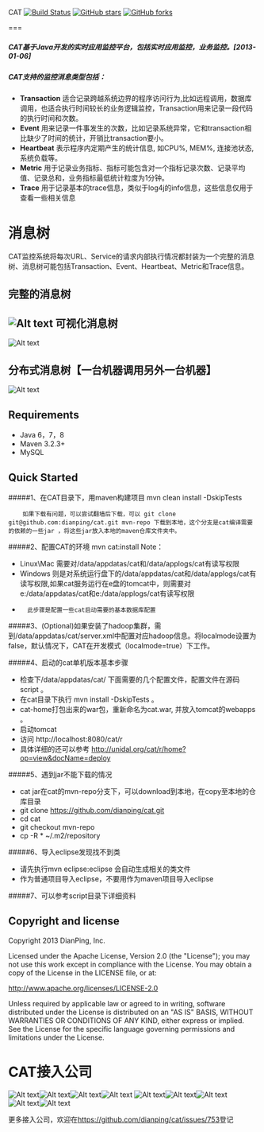 CAT
 [![Build Status](https://travis-ci.org/dianping/cat.png?branch=master)](https://travis-ci.org/dianping/cat)
 [![GitHub stars](https://img.shields.io/github/stars/dianping/cat.svg?style=social&label=Star&)](https://github.com/dianping/cat/stargazers)
 [![GitHub forks](https://img.shields.io/github/forks/dianping/cat.svg?style=social&label=Fork&)](https://github.com/dianping/cat/fork)

===
##### CAT基于Java开发的实时应用监控平台，包括实时应用监控，业务监控。[2013-01-06] 

##### CAT支持的监控消息类型包括：
+  **Transaction**	  适合记录跨越系统边界的程序访问行为,比如远程调用，数据库调用，也适合执行时间较长的业务逻辑监控，Transaction用来记录一段代码的执行时间和次数。
+  **Event**	   用来记录一件事发生的次数，比如记录系统异常，它和transaction相比缺少了时间的统计，开销比transaction要小。
+  **Heartbeat**	表示程序内定期产生的统计信息, 如CPU%, MEM%, 连接池状态, 系统负载等。
+  **Metric**	  用于记录业务指标、指标可能包含对一个指标记录次数、记录平均值、记录总和，业务指标最低统计粒度为1分钟。
+  **Trace**     用于记录基本的trace信息，类似于log4j的info信息，这些信息仅用于查看一些相关信息

消息树
===
CAT监控系统将每次URL、Service的请求内部执行情况都封装为一个完整的消息树、消息树可能包括Transaction、Event、Heartbeat、Metric和Trace信息。

完整的消息树
---------------------

![Alt text](https://raw.github.com/dianping/cat/master/cat-home/src/main/webapp/images/logviewAll01.png)
可视化消息树
---------------------

![Alt text](https://raw.github.com/dianping/cat/master/cat-home/src/main/webapp/images/logviewAll02.png)

分布式消息树【一台机器调用另外一台机器】
---------------------

![Alt text](https://raw.github.com/dianping/cat/master/cat-home/src/main/webapp/images/logviewAll03.png)


Requirements
---------------------
* Java 6，7，8
* Maven 3.2.3+
* MySQL

Quick Started
---------------------
#####1、在CAT目录下，用maven构建项目
        mvn clean install -DskipTests
        
        如果下载有问题，可以尝试翻墙后下载，可以 git clone git@github.com:dianping/cat.git mvn-repo 下载到本地，这个分支是cat编译需要的依赖的一些jar ，将这些jar放入本地的maven仓库文件夹中。
        
#####2、配置CAT的环境
	mvn cat:install
Note：
* Linux\Mac  需要对/data/appdatas/cat和/data/applogs/cat有读写权限
* Windows    则是对系统运行盘下的/data/appdatas/cat和/data/applogs/cat有读写权限,如果cat服务运行在e盘的tomcat中，则需要对e:/data/appdatas/cat和e:/data/applogs/cat有读写权限
* 
        此步骤是配置一些cat启动需要的基本数据库配置

#####3、(Optional)如果安装了hadoop集群，需到/data/appdatas/cat/server.xml中配置对应hadoop信息。将localmode设置为false，默认情况下，CAT在开发模式（localmode=true）下工作。

#####4、启动的cat单机版本基本步骤
* 检查下/data/appdatas/cat/ 下面需要的几个配置文件，配置文件在源码script 。
* 在cat目录下执行 mvn install -DskipTests 。
* cat-home打包出来的war包，重新命名为cat.war, 并放入tomcat的webapps 。
* 启动tomcat
* 访问 http://localhost:8080/cat/r
* 具体详细的还可以参考   http://unidal.org/cat/r/home?op=view&docName=deploy   

#####5、遇到jar不能下载的情况
* cat jar在cat的mvn-repo分支下，可以download到本地，在copy至本地的仓库目录
* git clone https://github.com/dianping/cat.git
* cd cat
* git checkout mvn-repo
* cp -R * ~/.m2/repository

#####6、导入eclipse发现找不到类
* 请先执行mvn eclipse:eclipse 会自动生成相关的类文件
* 作为普通项目导入eclipse，不要用作为maven项目导入eclipse


#####7、可以参考script目录下详细资料



Copyright and license
---------------------
Copyright 2013 DianPing, Inc.

Licensed under the Apache License, Version 2.0 (the "License"); you may not use this work except in compliance with the License. You may obtain a copy of the License in the LICENSE file, or at:

<http://www.apache.org/licenses/LICENSE-2.0>

Unless required by applicable law or agreed to in writing, software distributed under the License is distributed on an "AS IS" BASIS, WITHOUT WARRANTIES OR CONDITIONS OF ANY KIND, either express or implied. See the License for the specific language governing permissions and limitations under the License.

CAT接入公司
===
![Alt text](https://raw.github.com/dianping/cat/master/cat-home/src/main/webapp/images/logo/dianping.png)![Alt text](https://raw.github.com/dianping/cat/master/cat-home/src/main/webapp/images/logo/ctrip.png)![Alt text](https://raw.github.com/dianping/cat/master/cat-home/src/main/webapp/images/logo/lufax.png)![Alt text](https://raw.github.com/dianping/cat/master/cat-home/src/main/webapp/images/logo/ly.png)
![Alt text](https://raw.github.com/dianping/cat/master/cat-home/src/main/webapp/images/logo/liepin.png)![Alt text](https://raw.github.com/dianping/cat/master/cat-home/src/main/webapp/images/logo/qipeipu.jpg)![Alt text](https://raw.github.com/dianping/cat/master/cat-home/src/main/webapp/images/logo/shangping.jpg)![Alt text](https://raw.github.com/dianping/cat/master/cat-home/src/main/webapp/images/logo/zhenlv.png)![Alt text](https://raw.github.com/dianping/cat/master/cat-home/src/main/webapp/images/logo/oppo.png)


更多接入公司，欢迎在<https://github.com/dianping/cat/issues/753>登记
